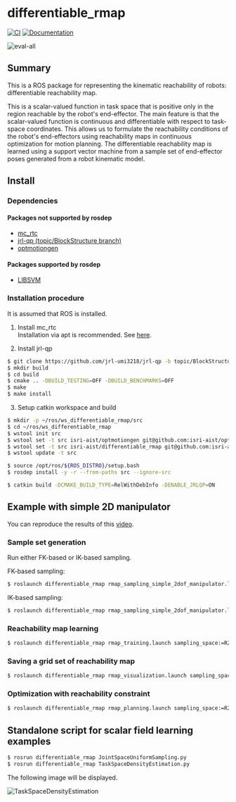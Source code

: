 # differentiable_rmap

[![CI](https://github.com/isri-aist/differentiable_rmap/actions/workflows/ci.yaml/badge.svg)](https://github.com/isri-aist/differentiable_rmap/actions/workflows/ci.yaml)
[![Documentation](https://img.shields.io/badge/doxygen-online-brightgreen?logo=read-the-docs&style=flat)](https://isri-aist.github.io/differentiable_rmap/)

![eval-all](doc/images/eval-all.gif)

## Summary
This is a ROS package for representing the kinematic reachability of robots: differentiable reachability map.

This is a scalar-valued function in task space that is positive only in the region reachable by the robot's end-effector. The main feature is that the scalar-valued function is continuous and differentiable with respect to task-space coordinates. This allows us to formulate the reachability conditions of the robot's end-effectors using reachability maps in continuous optimization for motion planning. The differentiable reachability map is learned using a support vector machine from a sample set of end-effector poses generated from a robot kinematic model.

## Install

### Dependencies

#### Packages not supported by rosdep
- [mc_rtc](https://jrl-umi3218.github.io/mc_rtc)
- [jrl-qp (topic/BlockStructure branch)](https://github.com/jrl-umi3218/jrl-qp/tree/topic/BlockStructure)
- [optmotiongen](https://github.com/isri-aist/optmotiongen)

#### Packages supported by rosdep
- [LIBSVM](https://www.csie.ntu.edu.tw/~cjlin/libsvm/)

### Installation procedure
It is assumed that ROS is installed.

1. Install mc_rtc  
Installation via apt is recommended. See [here](https://jrl-umi3218.github.io/mc_rtc/tutorials/introduction/installation-guide.html#ubuntu-lts-1804-2004).

2. Install jrl-qp  
```bash
$ git clone https://github.com/jrl-umi3218/jrl-qp -b topic/BlockStructure --recursive
$ mkdir build
$ cd build
$ cmake .. -DBUILD_TESTING=OFF -DBUILD_BENCHMARKS=OFF
$ make
$ make install
```

3. Setup catkin workspace and build  
```bash
$ mkdir -p ~/ros/ws_differentiable_rmap/src
$ cd ~/ros/ws_differentiable_rmap
$ wstool init src
$ wstool set -t src isri-aist/optmotiongen git@github.com:isri-aist/optmotiongen.git -v ver2-public --git -y
$ wstool set -t src isri-aist/differentiable_rmap git@github.com:isri-aist/differentiable_rmap.git --git -y
$ wstool update -t src

$ source /opt/ros/${ROS_DISTRO}/setup.bash
$ rosdep install -y -r --from-paths src --ignore-src

$ catkin build -DCMAKE_BUILD_TYPE=RelWithDebInfo -DENABLE_JRLQP=ON
```

## Example with simple 2D manipulator
You can reproduce the results of this [video](https://www.dropbox.com/s/7vp0zq7yxj37t5v/eval-all.mp4?dl=0).

### Sample set generation
Run either FK-based or IK-based sampling.

FK-based sampling:
```bash
$ roslaunch differentiable_rmap rmap_sampling_simple_2dof_manipulator.launch
```

IK-based sampling:
```bash
$ roslaunch differentiable_rmap rmap_sampling_simple_2dof_manipulator.launch use_ik:=true
```

### Reachability map learning
```bash
$ roslaunch differentiable_rmap rmap_training.launch sampling_space:=R2
```

### Saving a grid set of reachability map
```bash
$ roslaunch differentiable_rmap rmap_visualization.launch sampling_space:=R2
```

### Optimization with reachability constraint
```bash
$ roslaunch differentiable_rmap rmap_planning.launch sampling_space:=R2
```

## Standalone script for scalar field learning examples
```bash
$ rosrun differentiable_rmap JointSpaceUniformSampling.py
$ rosrun differentiable_rmap TaskSpaceDensityEstimation.py
```
The following image will be displayed.

![TaskSpaceDensityEstimation](doc/images/TaskSpaceDensityEstimation.png)
